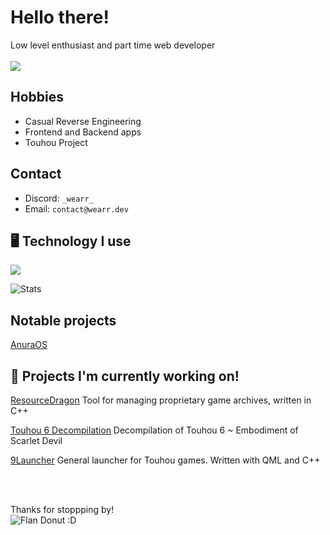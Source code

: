 # Hello there!

Low level enthusiast and part time web developer
<br><br>
![](https://komarev.com/ghpvc/?username=wearrrrr&color=blue&abbreviated=true)

## Hobbies
- Casual Reverse Engineering
- Frontend and Backend apps
- Touhou Project

## Contact
- Discord: `_wearr_`
- Email: `contact@wearr.dev`


## 🖥️ Technology I use
![](https://skillicons.dev/icons?i=cpp,c,astro,typescript,nodejs,html,css,js)

![Stats](https://github-readme-stats.vercel.app/api?username=wearrrrr&show_icons=true&theme=catppuccin_mocha)

## Notable projects
[AnuraOS](https://github.com/MercuryWorkshop/anuraOS)

## 🚧 Projects I'm currently working on!

[ResourceDragon](https://github.com/wearrrrr/ResourceDragon/) Tool for managing proprietary game archives, written in C++

[Touhou 6 Decompilation](https://github.com/happyhavoc/th06) Decompilation of Touhou 6 ~ Embodiment of Scarlet Devil

[9Launcher](https://github.com/wearrrrr/9Launcher/tree/qt) General launcher for Touhou games. Written with QML and C++

<br><br>

Thanks for stoppping by! <br>
![Flan Donut :D](https://github.com/wearrrrr/wearrrrr/assets/99224452/e3a28e9a-6343-4a35-9218-3e017a43c53d)

